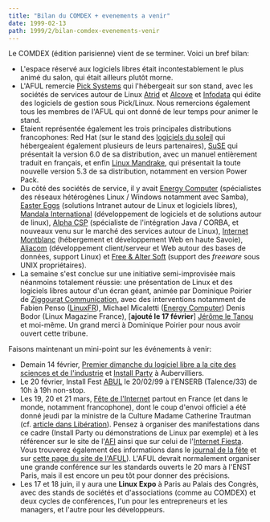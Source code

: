 ```yaml
---
title: "Bilan du COMDEX + evenements a venir"
date: 1999-02-13
path: 1999/2/bilan-comdex-evenements-venir
---
```


<P>
Le COMDEX (édition parisienne) vient de se terminer. Voici un bref bilan:
</P>

<UL>

<LI>L'espace réservé aux logiciels libres était incontestablement le plus
animé du salon, qui était ailleurs plutôt morne.
<LI>L'AFUL remercie <A HREF="http://www.pick-systems.fr/">Pick
Systems</A> qui l'hébergeait sur son stand, avec les sociétés de
services autour de Linux <A HREF="http://www.atrid.fr/">Atrid</A>
et <A HREF="http://www.alcove.fr/">Alcove</A> et <A HREF="http://www.infodata.lu/">Infodata</A> qui édite des logiciels de
gestion sous Pick/Linux. Nous remercions également tous les membres de
l'AFUL qui ont donné de leur temps pour animer le stand.
<LI>Etaient représentée également les trois principales
distributions francophones: Red Hat (sur le stand des <A HREF="http://www.linux-kheops.com/">logiciels du soleil</A>
qui hébergeaient également plusieurs de leurs partenaires), <A HREF="http://www.suse.com/">SuSE</A> qui présentait la version 6.0 de
sa distribution, avec un manuel entièrement traduit en français, et
enfin <A HREF="http://www.linux-mandrake.com/">Linux Mandrake</A>, qui
présentait la toute nouvelle version 5.3 de sa distribution, notamment
en version Power Pack.
<LI>Du côté des sociétés de service, il y avait <A HREF="http://www.energy-computer.com/">Energy Computer</A>
(spécialistes des réseaux hétérogènes Linux / Windows notamment
avec Samba), <A HREF="http://www.easter-eggs.com/">Easter Eggs</A>
(solutions Intranet autour de Linux et logiciels libres),
<A HREF="http://www.mandalux.com/">Mandala International</A>
(développement de logiciels et de solutions autour de linux),
<A HREF="http://www.alphacsp.com/">Alpha CSP</A> (spécialiste de
l'intégration Java / CORBA, et nouveaux venu sur le marché des services
autour de Linux), <A HREF="http://www.internet-montblanc.fr/">Internet
Montblanc</A> (hébergement et développement Web en haute Savoie),
<A HREF="http://www.aliacom.fr/">Aliacom</A> (développement
client/serveur et Web autour des bases de données, support Linux) et <A HREF="http://www.freealter.com/">Free &amp; Alter Soft</A> (support des
<EM>freeware</EM> sous UNIX propriétaires).
<LI>
La semaine s'est conclue sur une initiative semi-improvisée
mais néanmoins totalement réussie: une présentation de Linux
et des logiciels libres autour d'un écran géant, animée par
Dominique Poirier de <A HREF="http://www.ziggourat.com/">Ziggourat
Communication</A>, avec des interventions notamment de Fabien Penso
(<A HREF="http://www.linuxfr.org/">LinuxFR</A>), Michael Micaletti (<A HREF="http://www.energy-computer.com/">Energy Computer</A>) Denis Bodor
(Linux Magazine France), [<B>ajouté le 17 février</B>]
<A HREF="http://letanou.linuxfr.org/samba.html">Jérôme
le Tanou</A> et moi-même.  Un grand merci à Dominique Poirier
pour nous avoir ouvert cette tribune.

</UL>

<P>
Faisons maintenant un mini-point sur les événements à venir:
</P>

<UL>

<LI>Demain 14 février, <A HREF="http://www.linux-center.org/news/#375">Premier dimanche
du logiciel libre a la cite des sciences et de l'industrie</A> et <A HREF="http://www.eleves.ens.fr:8080/home/landau/Parinux/IP_14-02-1999.html">Install Party</A> à Aubervilliers.
<LI>Le 20 février, Install Fest <A HREF="http://www.abul.org/">ABUL</A> le 20/02/99 à
l'ENSERB (Talence/33) de 10h à 19h non-stop.
<LI>Les 19, 20 et 21 mars,
<A HREF="http://www.fete-internet.asso.fr/">Fête de
l'Internet</A> partout en France (et dans le monde, notamment
francophone), dont le coup d'envoi officiel a été donné jeudi
par la ministre de la Culture Madame Catherine Trautman (cf. <A HREF="http://www.liberation.com/multi/milia/9902011c.html">article dans
Libération</A>).  Pensez à organiser des manifestations dans ce cadre
(Install Party ou démonstrations de Linux par exemple) et à les référencer
sur le site de l'<A HREF="http://www.fete-internet.asso.fr/">AFI</A> ainsi
que sur celui de l'<A HREF="http://www.internet-fiesta.org/">Internet
Fiesta</A>.  Vous trouverez également des informations dans le <A HREF="http://www-leibniz.imag.fr/fete99/">journal de la fête</A> et
sur <A HREF="http://www.aful.org/fete-internet/">cette page du site de
l'AFUL</A>). L'AFUL devrait normalement organiser une grande conférence
sur les standards ouverts le 20 mars à l'ENST Paris, mais il est encore
un peu tôt pour donner des précisions.
<LI>Les 17 et 18 juin, il y aura une <B>Linux Expo</B> à Paris au
Palais des Congrès, avec des stands de sociétés et d'associations (comme
au COMDEX) et deux cycles de conférences, l'un pour les entrepreneurs
et les managers, et l'autre pour les développeurs.
</UL>


